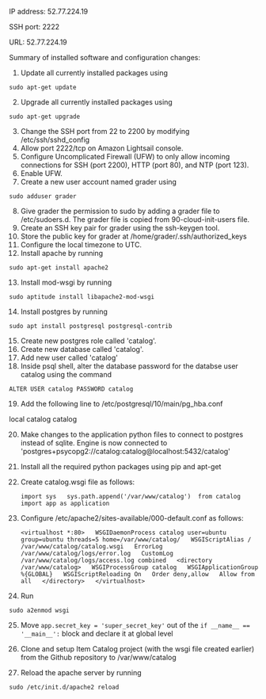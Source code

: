 IP address: 52.77.224.19

SSH port: 2222

URL: 52.77.224.19

Summary of installed software and configuration changes:
1. Update all currently installed packages using 

`sudo apt-get update`

2. Upgrade all currently installed packages using 

`sudo apt-get upgrade`

3. Change the SSH port from 22 to 2200 by modifying /etc/ssh/sshd_config
4. Allow port 2222/tcp on Amazon Lightsail console.
5. Configure Uncomplicated Firewall (UFW) to only allow incoming connections for SSH (port 2200), HTTP (port 80), and NTP (port 123).
6. Enable UFW.
7. Create a new user account named grader using 

`sudo adduser grader`

8. Give grader the permission to sudo by adding a grader file to /etc/sudoers.d. The grader file is copied from 90-cloud-init-users file.
9. Create an SSH key pair for grader using the ssh-keygen tool.
10. Store the public key for grader at /home/grader/.ssh/authorized_keys
11. Configure the local timezone to UTC.
12. Install apache by running 

`sudo apt-get install apache2`

13. Install mod-wsgi by running 

`sudo aptitude install libapache2-mod-wsgi`

14. Install postgres by running 

`sudo apt install postgresql postgresql-contrib`

15. Create new postgres role called 'catalog'.
16. Create new database called 'catalog'.
17. Add new user called 'catalog'
18. Inside psql shell, alter the database password for the databse user catalog using the command 

`ALTER USER catalog PASSWORD catalog`

19. Add the following line to /etc/postgresql/10/main/pg_hba.conf

local   catalog         catalog                                 

20. Make changes to the application python files to connect to postgres instead of sqlite. Engine is now connected to 'postgres+psycopg2://catalog:catalog@localhost:5432/catalog'

21. Install all the required python packages using pip and apt-get
22. Create catalog.wsgi file as follows:

	`
		import sys	
		sys.path.append('/var/www/catalog')	
		from catalog import app as application	
	`

23. Configure /etc/apache2/sites-available/000-default.conf as follows:

	`
		<virtualhost *:80>  
		    WSGIDaemonProcess catalog user=ubuntu group=ubuntu threads=5 home=/var/www/catalog/  
		    WSGIScriptAlias / /var/www/catalog/catalog.wsgi  
		    ErrorLog /var/www/catalog/logs/error.log  
		    CustomLog /var/www/catalog/logs/access.log combined  
		    <directory /var/www/catalog>  
		        WSGIProcessGroup catalog  
		        WSGIApplicationGroup %{GLOBAL}  
		        WSGIScriptReloading On  
		        Order deny,allow  
		        Allow from all  
		    </directory>  
		</virtualhost>  
	`

24. Run 

`sudo a2enmod wsgi`

25. Move  `app.secret_key = 'super_secret_key'` out of the `if __name__ == '__main__':` block and declare it at global level

26. Clone and setup Item Catalog project (with the wsgi file created earlier) from the Github repository to /var/www/catalog

27. Reload the apache server by running

`sudo /etc/init.d/apache2 reload`

